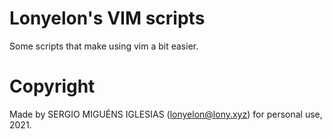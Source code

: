 # Lonyelon's VIM scripts

Some scripts that make using vim a bit easier.

# Copyright

Made by SERGIO MIGUÉNS IGLESIAS (lonyelon@lony.xyz) for personal use, 2021.
